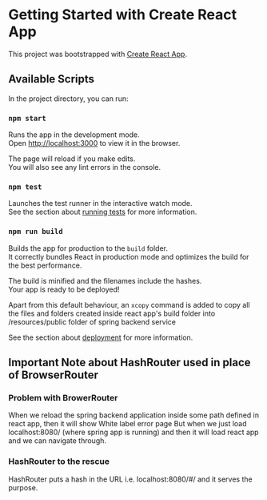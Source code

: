 # Getting Started with Create React App

This project was bootstrapped with [Create React App](https://github.com/facebook/create-react-app).

## Available Scripts

In the project directory, you can run:

### `npm start`

Runs the app in the development mode.\
Open [http://localhost:3000](http://localhost:3000) to view it in the browser.

The page will reload if you make edits.\
You will also see any lint errors in the console.

### `npm test`

Launches the test runner in the interactive watch mode.\
See the section about [running tests](https://facebook.github.io/create-react-app/docs/running-tests) for more information.

### `npm run build`

Builds the app for production to the `build` folder.\
It correctly bundles React in production mode and optimizes the build for the best performance.

The build is minified and the filenames include the hashes.\
Your app is ready to be deployed!

Apart from this default behaviour, an `xcopy` command is added to copy all the files and folders created inside 
react app's build folder into /resources/public folder of spring backend service

See the section about [deployment](https://facebook.github.io/create-react-app/docs/deployment) for more information.

## Important Note about HashRouter used in place of BrowserRouter

### Problem with BrowerRouter
When we reload the spring backend application inside some path defined in react app, then it will show White label error page
But when we just load localhost:8080/ (where spring app is running) and then it will load react app and we can navigate
through.

### HashRouter to the rescue
HashRouter puts a hash in the URL i.e. localhost:8080/#/ and it serves the purpose.  